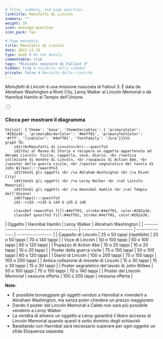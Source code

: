 ```yaml
---
# Title, summary, and page position.
linktitle: Manufatti di Lincoln
summary: ""
weight: 10
icon: message-question
icon_pack: fas

# Page metadata.
title: Manufatti di Lincoln
date: 2022-11-15
type: book # Do not modify.
commentable: true
tags: "Missioni nascoste di Fallout 3"
hidden: true # Visibile nella sidebar
private: false # Nascosto dalle ricerche
---
```


<div class="fo3">

*Manufatti di Lincoln* è una missione nascosta di Fallout 3. È data da Abraham Washington a Rivet City, Leroy Walker al Lincoln Memorial o da Hannibal Hamlin al Tempio dell'Unione.



<section class="chart-collapse">
<input type="checkbox" name="collapse2" id="handle2">
<h3 class="handle">
<label for="handle2">Clicca per mostrare il diagramma</label>
</h3>
<div class="content">

```mermaid
%%{init: {'theme': 'base', 'themeVariables': { 'primaryColor': '#282a36', 'primaryBorderColor': '#4eff01', 'primaryTextColor': '#fff', 'lineColor': '#4eff01', 'fontFamily': 'Jura'}}}%%
graph TD;
    id1(<b>Manufatti di Lincoln</b>):::questfo3
    id2(Vai al Museo di Storia e recupera un oggetto appartenuto ad Abramo Lincoln: fucile, cappello, voce, diario, <br />antica collezione di monete di Lincoln, <br />pupazzo di Action Abe, <br />poster della guerra civile, <br />poster segnaletico del tavolo di John Wilkes):::rewardfo3
    id3(Vendi gli oggetti <br />a Abraham Washington <br />a Rivet City)
    id4(Vendi gli oggetti <br />a Leroy Walker <br />al Lincoln Memorial)
    id5(Vendi gli oggetti <br />a Hannibal Hamlin <br />al Tempio dell'Unione)
    id6(Tappi):::questfo3
    id1-->id2-->id3 & id4 & id5 & id6
    
    classDef rewardfo3 fill:#4eff01, stroke:#4eff01, color:#282a36;
    classDef questfo3 fill:#4eff01, stroke:#4eff01, color:#282a36;
```

</div>
</section>
| Oggetto                                      | Hannibal Hamlin            | Leroy Walker    | Abraham Washington |
| -------------------------------------------- | -------------------------- | --------------- | ------------------ |
| Cappello di Lincoln                          | 25 o 50 tappi (ripetibile) | 25 o 50 tappi   | 70 o 140 tappi     |
| Voce di Lincoln                              | 50 o 100 tappi             | 50 o 100 tappi  | 60 o 120 tappi     |
| Pupazzo di Action Abe                        | 10 o 20 tappi              | 10 o 20 tappi   | 10 o 20 tappi      |
| Poster della guerra civile                   | 75 o 150 tappi             | 50 o 100 tappi  | 60 o 120 tappi     |
| Diario di Lincoln                            | 100 o 200 tappi            | 75 o 150 tappi  | 100 o 200 tappi    |
| Antica collezione di monete di Lincoln       | 15 o 30 tappi              | 15 o 30 tappi   | 15 o 30 tappi      |
| Poster segnaletico del tavolo di John Wilkes | 50 o 100 tappi             | 75 o 150 tappi  | 70 o 140 tappi     |
| Poster del Lincoln Memorial                  | nessuna offerta            | 100 o 200 tappi | nessuna offerta    |


**Note**:
- È possibile borseggiare gli oggetti venduti a Hannibal e rivenderli a Abraham Washington, ma senza poter chiedere un prezzo maggiorato
- Dando il poster del Lincoln Memorial a Caleb non sarà più possibile venderlo a Leroy Walker
- La vendita di almeno un oggetto a Leroy garantirà il libero accesso al Lincoln Memorial quando questi è sotto dominio degli schiavisti
- Barattando con Hannibal sarà necessario superare per ogni oggetto un sfida Eloquenza separata


</div>